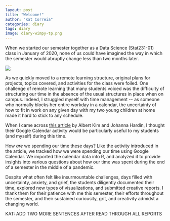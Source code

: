 ```yaml
---
layout: post
title: "Welcome!"
author: "Kat Correia"
categories: diary
tags: diary
image: diary-wimpy-tp.png
---
```


When we started our semester together as a Data Science (Stat231-01) class in January of 2020, none of us could have imagined the way in which the semester would abruptly change less than two months later.

<img src="{{ site.github.url }}/assets/img/covid-email.png">

As we quickly moved to a remote learning structure, original plans for projects, topics covered, and activities for the class were foiled.  One challenge of remote learning that many students voiced was the difficulty of structuring our time in the absence of the usual structures in place when on campus.  Indeed, I struggled myself with time management -- as someone who normally blocks her entire workday in a calendar, the uncertainty of how to fit in work on any given day with my two young children at home made it hard to stick to any schedule.  

When I came across [this article](https://arxiv.org/pdf/2002.11767.pdf 'Playing the whole game”: A data collection and analysis exercise with Google Calendar') by Albert Kim and Johanna Hardin, I thought their Google Calendar activity would be particularly useful to my students (and myself) during this time. 

How <i> are </i> we spending our time these days?  Like the activity introduced in the article, we tracked how we were spending our time using Google Calendar.  We imported the calendar data into R, and analyzed it to provide insights into various questions about how our time was spent during the end of a semester in the middle of a pandemic.

Despite what often felt like insurmountable challenges, days filled with uncertainty, anxiety, and grief, the students diligently documented their time, explored new types of visualizations, and submitted creative reports.  I thank them for their patience with me this semester, their efforts throughout the semester, and their sustained curiousity, grit, and creativity admidst a changing world.

KAT: ADD TWO MORE SENTENCES AFTER READ THROUGH ALL REPORTS


